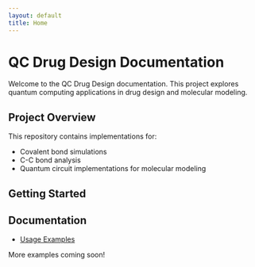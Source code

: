 ```yaml
---
layout: default
title: Home
---
```


# QC Drug Design Documentation

Welcome to the QC Drug Design documentation. This project explores quantum computing applications in drug design and molecular modeling.

## Project Overview

This repository contains implementations for:
- Covalent bond simulations
- C-C bond analysis
- Quantum circuit implementations for molecular modeling

## Getting Started


## Documentation 

- [Usage Examples](./examples.html)

More examples coming soon!
